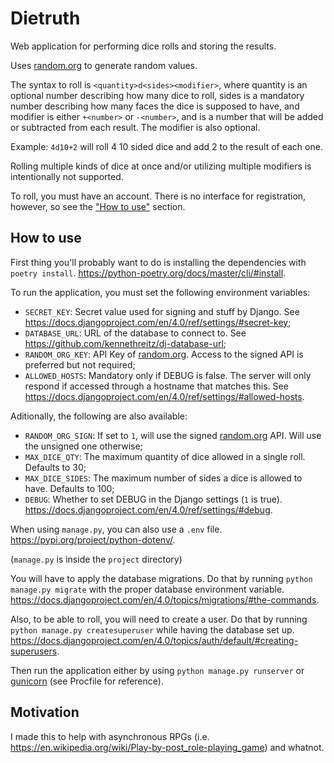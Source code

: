 # Dietruth

Web application for performing dice rolls and storing the results.

Uses [random.org](https://www.random.org/) to generate random values.

The syntax to roll is `<quantity>d<sides><modifier>`, where quantity is an optional number describing how many dice to roll, sides is a mandatory number describing how many faces the dice is supposed to have, and modifier is either `+<number>` or `-<number>`, and is a number that will be added or subtracted from each result. The modifier is also optional.

Example: `4d10+2` will roll 4 10 sided dice and add 2 to the result of each one.

Rolling multiple kinds of dice at once and/or utilizing multiple modifiers is intentionally not supported.

To roll, you must have an account. There is no interface for registration, however, so see the ["How to use"](#how-to-use) section.

## How to use

First thing you'll probably want to do is installing the dependencies with `poetry install`. <https://python-poetry.org/docs/master/cli/#install>.

To run the application, you must set the following environment variables:
- `SECRET_KEY`: Secret value used for signing and stuff by Django. See <https://docs.djangoproject.com/en/4.0/ref/settings/#secret-key>;
- `DATABASE_URL`: URL of the database to connect to. See <https://github.com/kennethreitz/dj-database-url>;
- `RANDOM_ORG_KEY`: API Key of [random.org](https://www.random.org/). Access to the signed API is preferred but not required;
- `ALLOWED_HOSTS`: Mandatory only if DEBUG is false. The server will only respond if accessed through a hostname that matches this. See <https://docs.djangoproject.com/en/4.0/ref/settings/#allowed-hosts>.

Aditionally, the following are also available:
- `RANDOM_ORG_SIGN`: If set to `1`, will use the signed [random.org](https://www.random.org/) API. Will use the unsigned one otherwise;
- `MAX_DICE_QTY`: The maximum quantity of dice allowed in a single roll. Defaults to 30;
- `MAX_DICE_SIDES`: The maximum number of sides a dice is allowed to have. Defaults to 100;
- `DEBUG`: Whether to set DEBUG in the Django settings (`1` is true). <https://docs.djangoproject.com/en/4.0/ref/settings/#debug>.

When using `manage.py`, you can also use a `.env` file. <https://pypi.org/project/python-dotenv/>.

 (`manage.py` is inside the `project` directory)

You will have to apply the database migrations. Do that by running `python manage.py migrate` with the proper database environment variable. <https://docs.djangoproject.com/en/4.0/topics/migrations/#the-commands>.

Also, to be able to roll, you will need to create a user. Do that by running `python manage.py createsuperuser` while having the database set up. <https://docs.djangoproject.com/en/4.0/topics/auth/default/#creating-superusers>.
 
Then run the application either by using `python manage.py runserver` or [gunicorn](https://docs.gunicorn.org/en/latest/index.html) (see Procfile for reference).

## Motivation

I made this to help with asynchronous RPGs (i.e. <https://en.wikipedia.org/wiki/Play-by-post_role-playing_game>) and whatnot.
